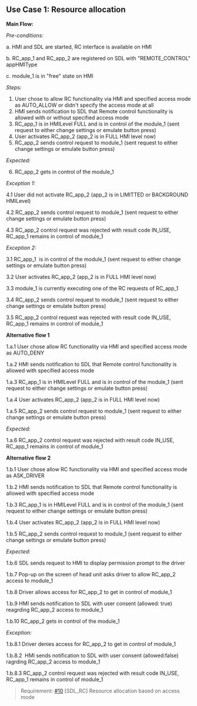 ## Use Case 1: Resource allocation 

**Main Flow:**

_Pre-conditions:_

a. HMI and SDL are started, RC interface is available on HMI

b. RC_app_1 and RC_app_2 are registered on SDL with "REMOTE_CONTROL" appHMIType

c. module_1 is in "free" state on HMI

_Steps:_

1. User chose to allow RC functionality via HMI and specified access mode as AUTO_ALLOW or didn't specify the access mode at all
2. HMI sends notification to SDL that Remote control functionality is allowed with or without specified access mode
3. RC_app_1 is in HMILevel FULL and is in control of the module_1 (sent request to either change settings or emulate button press)
4. User activates RC_app_2 (app_2 is in FULL HMI level now)
5. RC_app_2 sends control request to module_1 (sent request to either change settings or emulate button press)

_Expected:_

6. RC_app_2 gets in control of the module_1

_Exception 1:_

4.1 User did not activate RC_app_2 (app_2 is in LIMITTED or BACKGROUND HMILevel)

4.2 RC_app_2 sends control request to module_1 (sent request to either change settings or emulate button press)

4.3 RC_app_2 control request was rejected with result code IN_USE, RC_app_1 remains in control of module_1 

_Exception 2:_

3.1 RC_app_1  is in control of the module_1 (sent request to either change settings or emulate button press)

3.2 User activates RC_app_2 (app_2 is in FULL HMI level now)

3.3 module_1 is currently executing one of the RC requests of RC_app_1

3.4 RC_app_2 sends control request to module_1 (sent request to either change settings or emulate button press)

3.5 RC_app_2 control request was rejected with result code IN_USE, RC_app_1 remains in control of module_1

**Alternative flow 1**

1.a.1 User chose allow RC functionality via HMI and specified access mode as AUTO_DENY

1.a.2 HMI sends notification to SDL that Remote control functionality is allowed with specified access mode

1.a.3 RC_app_1 is in HMILevel FULL and is in control of the module_1 (sent request to either change settings or emulate button press)

1.a.4 User activates RC_app_2 (app_2 is in FULL HMI level now)

1.a.5 RC_app_2 sends control request to module_1 (sent request to either change settings or emulate button press)

_Expected:_

1.a.6 RC_app_2 control request was rejected with result code IN_USE, RC_app_1 remains in control of module_1

**Alternative flow 2**

1.b.1 User chose allow RC functionality via HMI and specified access mode as ASK_DRIVER

1.b.2 HMI sends notification to SDL that Remote control functionality is allowed with specified access mode

1.b.3 RC_app_1 is in HMILevel FULL and is in control of the module_1 (sent request to either change settings or emulate button press)

1.b.4 User activates RC_app_2 (app_2 is in FULL HMI level now)

1.b.5 RC_app_2 sends control request to module_1 (sent request to either change settings or emulate button press)

_Expected:_

1.b.6 SDL sends request to HMI to display permission prompt to the driver

1.b.7 Pop-up on the screen of head unit asks driver to allow RC_app_2 access to module_1 

1.b.8 Driver allows access for RC_app_2 to get in control of module_1

1.b.9 HMI sends notification to SDL with user consent (allowed: true) reagrding RC_app_2 access to module_1

1.b.10 RC_app_2 gets in control of the module_1

_Exception:_

1.b.8.1 Driver denies access for RC_app_2 to get in control of module_1

1.b.8.2  HMI sends notification to SDL with user consent (allowed:false) ragrding RC_app_2 access to module_1

1.b.8.3 RC_app_2 control request was rejected with result code IN_USE, RC_app_1 remains in control of module_1


> Requirement: [#10](https://github.com/smartdevicelink/sdl_requirements/issues/10) [SDL_RC] Resource allocation based on access mode
